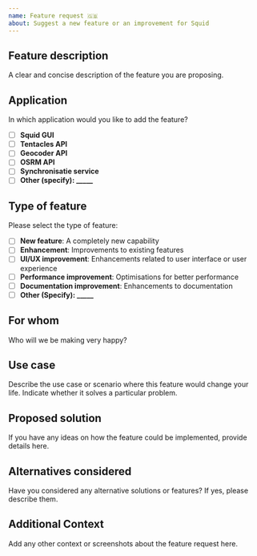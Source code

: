 ```yaml
---
name: Feature request 🇬🇧
about: Suggest a new feature or an improvement for Squid
---
```


## Feature description

A clear and concise description of the feature you are proposing.

## Application

In which application would you like to add the feature?

- [ ] **Squid GUI**
- [ ] **Tentacles API**
- [ ] **Geocoder API**
- [ ] **OSRM API**
- [ ] **Synchronisatie service**
- [ ] **Other (specify): \_\_\_\_\_**

## Type of feature

Please select the type of feature:

- [ ] **New feature**: A completely new capability
- [ ] **Enhancement**: Improvements to existing features
- [ ] **UI/UX improvement**: Enhancements related to user interface or user experience
- [ ] **Performance improvement**: Optimisations for better performance
- [ ] **Documentation improvement**: Enhancements to documentation
- [ ] **Other (Specify): \_\_\_\_\_**

## For whom

Who will we be making very happy?

## Use case

Describe the use case or scenario where this feature would change your life. Indicate whether it solves a particular problem.

## Proposed solution

If you have any ideas on how the feature could be implemented, provide details here.

## Alternatives considered

Have you considered any alternative solutions or features? If yes, please describe them.

## Additional Context

Add any other context or screenshots about the feature request here.
